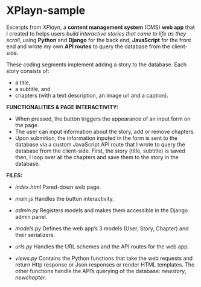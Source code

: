 # XPlayn-sample

Excerpts from *XPlayn*, a **content management system** (CMS) **web app** that I created to helps users *build interactive stories that come to life as they scroll*, using **Python** and **Django** for the back end, **JavaScript** for the front end and wrote my own **API routes** to query the database from the client-side. 


These coding segments implement adding a story to the database. Each story consists of: 
- a title, 
- a subtitle, and 
- chapters (with a text description, an image url and a caption).


**FUNCTIONALITIES & PAGE INTERACTIVITY:**
- When pressed, the button triggers the appearance of an input form on the page. 
- The user can input information about the story, add or remove chapters.
- Upon submition, the information inputed in the form is sent to the database via a custom JavaScript API route that I wrote to query the database from the client-side. First, the story (title, subtitle) is saved then, I loop over all the chapters and save them to the story in the database.

**FILES:**
- *index.html*
Pared-down web page.

- *main.js*
Handles the button interactivity.

- *admin.py*
Registers models and makes them accessible in the Django admin panel.

- *models.py*
Defines the web app’s 3 models (User, Story, Chapter) and their serializers.

- *urls.py*
Handles the URL schemes and the API routes for the web app.

- *views.py*
Contains the Python functions that take the web requests and return Http response or Json responses or render HTML templates. The other functions handle the API’s querying of the database: *newstory*, *newchapter*.
